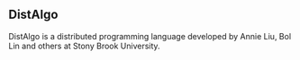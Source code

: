 DistAlgo
--------
DistAlgo is a distributed programming language developed by Annie Liu, Bol Lin and others at Stony Brook University.
